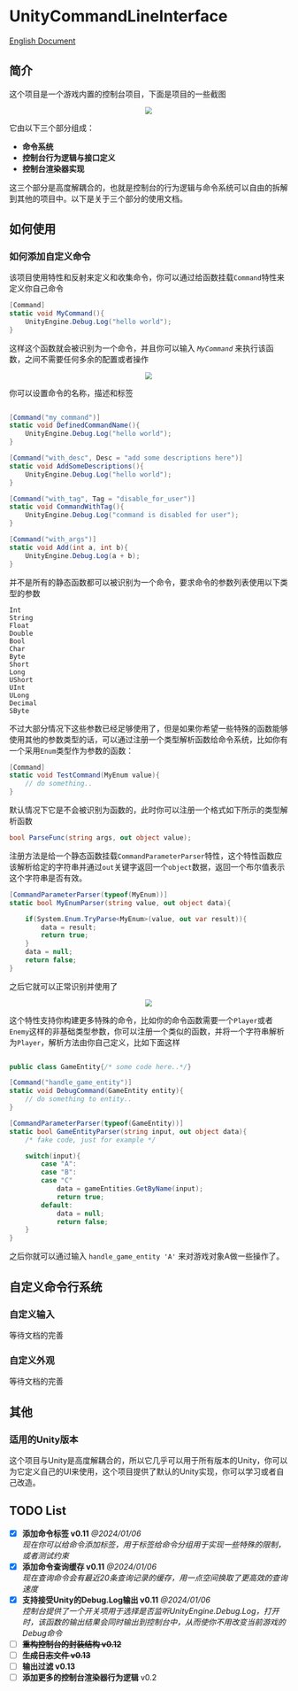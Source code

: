 # UnityCommandLineInterface

[English Document](./README.md)

## 简介

这个项目是一个游戏内置的控制台项目，下面是项目的一些截图

<div align=center>
<img src="./Res/屏幕截图 2024-01-04 053723.png" style="zoom:80%" />
</div>

它由以下三个部分组成：

- **命令系统**
- **控制台行为逻辑与接口定义**
- **控制台渲染器实现**

这三个部分是高度解耦合的，也就是控制台的行为逻辑与命令系统可以自由的拆解到其他的项目中。以下是关于三个部分的使用文档。

## 如何使用

### 如何添加自定义命令

该项目使用特性和反射来定义和收集命令，你可以通过给函数挂载`Command`特性来定义你自己命令

```c#
[Command]
static void MyCommand(){
    UnityEngine.Debug.Log("hello world");
}
```

这样这个函数就会被识别为一个命令，并且你可以输入 *`MyCommand`* 来执行该函数，之间不需要任何多余的配置或者操作

<div align=center>
<img src="./Res/usage-part-1.png" style="zoom:80%" />
</div>

你可以设置命令的名称，描述和标签

```c#

[Command("my_command")]
static void DefinedCommandName(){
    UnityEngine.Debug.Log("hello world");
}

[Command("with_desc", Desc = "add some descriptions here")]
static void AddSomeDescriptions(){
    UnityEngine.Debug.Log("hello world");
}

[Command("with_tag", Tag = "disable_for_user")]
static void CommandWithTag(){
    UnityEngine.Debug.Log("command is disabled for user");
}

[Command("with_args")]
static void Add(int a, int b){
    UnityEngine.Debug.Log(a + b);
}

```

并不是所有的静态函数都可以被识别为一个命令，要求命令的参数列表使用以下类型的参数

```
Int
String
Float
Double
Bool
Char
Byte
Short
Long
UShort
UInt
ULong
Decimal
SByte
```

不过大部分情况下这些参数已经足够使用了，但是如果你希望一些特殊的函数能够使用其他的参数类型的话，可以通过注册一个类型解析函数给命令系统，比如你有一个采用`Enum`类型作为参数的函数：

``````c#
[Command]
static void TestCommand(MyEnum value){
	// do something..
}
``````
默认情况下它是不会被识别为函数的，此时你可以注册一个格式如下所示的类型解析函数


``````c#
bool ParseFunc(string args, out object value);
``````

注册方法是给一个静态函数挂载`CommandParameterParser`特性，这个特性函数应该解析给定的字符串并通过`out`关键字返回一个`object`数据，返回一个布尔值表示这个字符串是否有效。


``````c#
[CommandParameterParser(typeof(MyEnum))]
static bool MyEnumParser(string value, out object data){

    if(System.Enum.TryParse<MyEnum>(value, out var result)){
        data = result;
        return true;
    }
    data = null;
    return false;
}
``````

之后它就可以正常识别并使用了

<div align=center>
<img src="./Res/屏幕截图 2024-01-04 064808.png" style="zoom:80%" />
</div>

这个特性支持你构建更多特殊的命令，比如你的命令函数需要一个`Player`或者`Enemy`这样的非基础类型参数，你可以注册一个类似的函数，并将一个字符串解析为`Player`，解析方法由你自己定义，比如下面这样

```c#

public class GameEntity{/* some code here..*/}

[Command("handle_game_entity")]
static void DebugCommand(GameEntity entity){
    // do something to entity..
}

[CommandParameterParser(typeof(GameEntity))]
static bool GameEntityParser(string input, out object data){
    /* fake code, just for example */

    switch(input){
        case "A":
        case "B":
        case "C"
            data = gameEntities.GetByName(input);
            return true;
        default:
            data = null;
            return false;
    }
}

```

之后你就可以通过输入 `handle_game_entity 'A'` 来对游戏对象A做一些操作了。

## 自定义命令行系统

### 自定义输入

等待文档的完善

### 自定义外观

等待文档的完善

## 其他

### 适用的Unity版本

这个项目与Unity是高度解耦合的，所以它几乎可以用于所有版本的Unity，你可以为它定义自己的UI来使用，这个项目提供了默认的Unity实现，你可以学习或者自己改造。


## TODO List

- [x] **添加命令标签 v0.11** *@2024/01/06*
      <br> *现在你可以给命令添加标签，用于标签给命令分组用于实现一些特殊的限制，或者测试约束*
- [x] **添加命令查询缓存 v0.11** *@2024/01/06*
      <br> *现在查询命令会有最近20条查询记录的缓存，用一点空间换取了更高效的查询速度*
- [x] **支持接受Unity的Debug.Log输出 v0.11** *@2024/01/06*
      <br> *控制台提供了一个开关项用于选择是否监听UnityEngine.Debug.Log，打开时，该函数的输出结果会同时输出到控制台中，从而使你不用改变当前游戏的Debug命令*
- [ ] ~~**重构控制台的封装结构 v0.12**~~
- [ ] ~~**生成日志文件 v0.13**~~
- [ ] **输出过滤 v0.13**
- [ ] **添加更多的控制台渲染器行为逻辑** v0.2